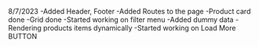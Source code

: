8/7/2023
-Added Header, Footer
-Added Routes to the page
-Product card done
-Grid done
-Started working on filter menu
-Added dummy data
-Rendering products items dynamically 
-Started working on Load More BUTTON
